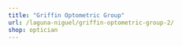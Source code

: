 ```yaml
---
title: "Griffin Optometric Group"
url: /laguna-niguel/griffin-optometric-group-2/
shop: optician
---
```

